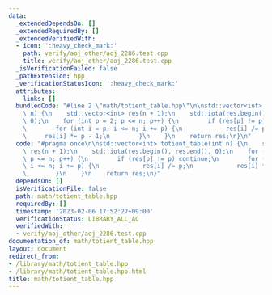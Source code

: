 ```yaml
---
data:
  _extendedDependsOn: []
  _extendedRequiredBy: []
  _extendedVerifiedWith:
  - icon: ':heavy_check_mark:'
    path: verify/aoj_other/aoj_2286.test.cpp
    title: verify/aoj_other/aoj_2286.test.cpp
  _isVerificationFailed: false
  _pathExtension: hpp
  _verificationStatusIcon: ':heavy_check_mark:'
  attributes:
    links: []
  bundledCode: "#line 2 \"math/totient_table.hpp\"\n\nstd::vector<int> totient_table(int\
    \ n) {\n    std::vector<int> res(n + 1);\n    std::iota(res.begin(), res.end(),\
    \ 0);\n    for (int p = 2; p <= n; p++) {\n        if (res[p] != p) continue;\n\
    \        for (int i = p; i <= n; i += p) {\n            res[i] /= p;\n       \
    \     res[i] *= p - 1;\n        }\n    }\n    return res;\n}\n"
  code: "#pragma once\n\nstd::vector<int> totient_table(int n) {\n    std::vector<int>\
    \ res(n + 1);\n    std::iota(res.begin(), res.end(), 0);\n    for (int p = 2;\
    \ p <= n; p++) {\n        if (res[p] != p) continue;\n        for (int i = p;\
    \ i <= n; i += p) {\n            res[i] /= p;\n            res[i] *= p - 1;\n\
    \        }\n    }\n    return res;\n}"
  dependsOn: []
  isVerificationFile: false
  path: math/totient_table.hpp
  requiredBy: []
  timestamp: '2023-02-06 17:52:27+09:00'
  verificationStatus: LIBRARY_ALL_AC
  verifiedWith:
  - verify/aoj_other/aoj_2286.test.cpp
documentation_of: math/totient_table.hpp
layout: document
redirect_from:
- /library/math/totient_table.hpp
- /library/math/totient_table.hpp.html
title: math/totient_table.hpp
---
```

